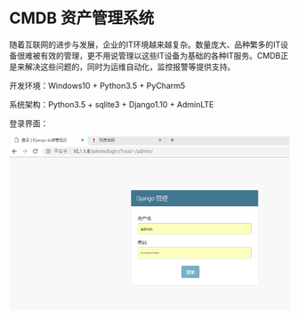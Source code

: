 # CMDB 资产管理系统




随着互联网的进步与发展，企业的IT环境越来越复杂。数量庞大、品种繁多的IT设备很难被有效的管理，更不用说管理以这些IT设备为基础的各种IT服务。CMDB正是来解决这些问题的，同时为运维自动化，监控报警等提供支持。

开发环境：Windows10 + Python3.5 + PyCharm5

系统架构：Python3.5 + sqlite3 + Django1.10 + AdminLTE



登录界面：

![P20180928002224.png](/img/P20180928002224.png)
